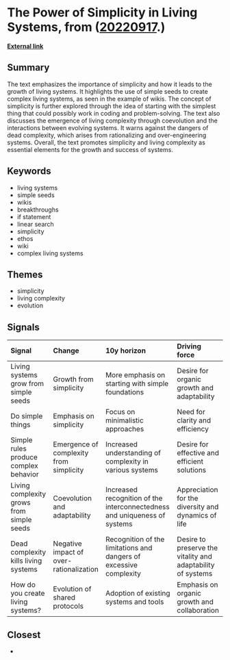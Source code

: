 # __The Power of Simplicity in Living Systems__, from ([20220917](https://kghosh.substack.com/p/20220917).)

__[External link](https://subconscious.substack.com/p/simple-seeds?utm_source=email)__



## Summary

The text emphasizes the importance of simplicity and how it leads to the growth of living systems. It highlights the use of simple seeds to create complex living systems, as seen in the example of wikis. The concept of simplicity is further explored through the idea of starting with the simplest thing that could possibly work in coding and problem-solving. The text also discusses the emergence of living complexity through coevolution and the interactions between evolving systems. It warns against the dangers of dead complexity, which arises from rationalizing and over-engineering systems. Overall, the text promotes simplicity and living complexity as essential elements for the growth and success of systems.

## Keywords

* living systems
* simple seeds
* wikis
* breakthroughs
* if statement
* linear search
* simplicity
* ethos
* wiki
* complex living systems

## Themes

* simplicity
* living complexity
* evolution

## Signals

| Signal                                    | Change                                  | 10y horizon                                                               | Driving force                                               |
|:------------------------------------------|:----------------------------------------|:--------------------------------------------------------------------------|:------------------------------------------------------------|
| Living systems grow from simple seeds     | Growth from simplicity                  | More emphasis on starting with simple foundations                         | Desire for organic growth and adaptability                  |
| Do simple things                          | Emphasis on simplicity                  | Focus on minimalistic approaches                                          | Need for clarity and efficiency                             |
| Simple rules produce complex behavior     | Emergence of complexity from simplicity | Increased understanding of complexity in various systems                  | Desire for effective and efficient solutions                |
| Living complexity grows from simple seeds | Coevolution and adaptability            | Increased recognition of the interconnectedness and uniqueness of systems | Appreciation for the diversity and dynamics of life         |
| Dead complexity kills living systems      | Negative impact of over-rationalization | Recognition of the limitations and dangers of excessive complexity        | Desire to preserve the vitality and adaptability of systems |
| How do you create living systems?         | Evolution of shared protocols           | Adoption of existing systems and tools                                    | Emphasis on organic growth and collaboration                |

## Closest

* 